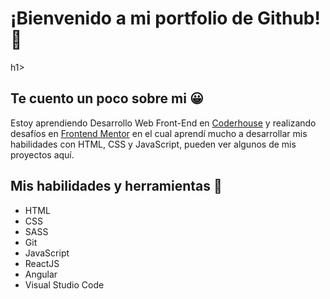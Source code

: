 <h1>¡Bienvenido a mi portfolio de Github! 👋</h1>h1>

<h2>Te cuento un poco sobre mi 😀</h2>
<p>Estoy aprendiendo Desarrollo Web Front-End en <a href="https://www.coderhouse.com/" target="_blank">Coderhouse</a> y realizando desafíos en <a href="https://www.frontendmentor.io/home" target="_blank">Frontend Mentor</a> en el cual aprendí mucho a desarrollar mis habilidades con HTML, CSS y JavaScript, pueden ver algunos de mis proyectos aquí.</p>

<h2>Mis habilidades y herramientas 📝</h2>
<ul>
  <li>HTML</li>
  <li>CSS</li>
  <li>SASS</li>
  <li>Git</li>
  <li>JavaScript</li>
  <li>ReactJS</li>
  <li>Angular</li>
  <li>Visual Studio Code</li>
</ul>
